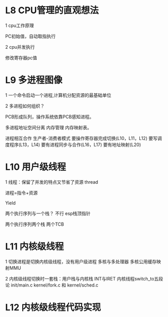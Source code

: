 # L8 CPU管理的直观想法

1 cpu工作原理

PC初始值，自动取指执行

2 cpu并发执行

修改寄存器pc值

# L9 多进程图像

1 一个命令启动一个进程,计算机分配资源的最基础单位

2 多进程如何组织？

PCB形成队列，操作系统依靠PCB感知进程。

多进程地址空间分离 内存管理 内存映射表。

进程相互合作 生产者-消费者模式
要操作寄存器完成切换(L10，L11，L12)
要写调度程序(L13，L14)
要有进程同步与合作(L16，L17) 
要有地址映射(L20)

# L10 用户级线程

1 线程：保留了并发的特点又节省了资源 thread

进程=指令+资源 

Yield

两个执行序列与一个栈？ 不行 esp栈顶指针

两个执行序列两个栈 两个TCB

# L11 内核级线程

1 切换进程是切换内核级线程，没有用户级进程 多核与多处理器 多核公用缓存映射MMU

2 内核级线程切换时一套栈：用户栈与内核栈 INT与IRET 内核线程switch_to五段论
init/main.c kernel/fork.c 和 kernel/sched.c

# L12 内核级线程代码实现